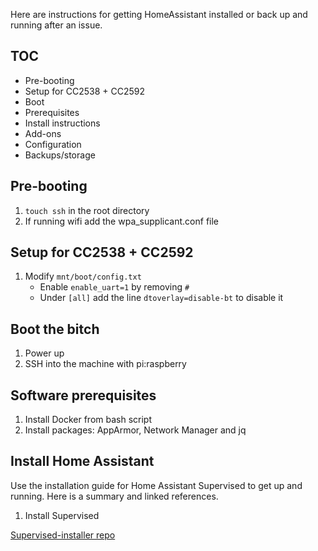 Here are instructions for getting HomeAssistant installed or back up and running after an issue.
## TOC
- Pre-booting
- Setup for CC2538 + CC2592
- Boot
- Prerequisites
- Install instructions
- Add-ons
- Configuration
- Backups/storage

## Pre-booting
1. `touch ssh` in the root directory
2. If running wifi add the wpa_supplicant.conf file

## Setup for CC2538 + CC2592
1. Modify `mnt/boot/config.txt`
    - Enable `enable_uart=1` by removing `#`
    - Under `[all]` add the line `dtoverlay=disable-bt` to disable it

## Boot the bitch
1. Power up 
2. SSH into the machine with pi:raspberry

## Software prerequisites
1. Install Docker from bash script
2. Install packages: AppArmor, Network Manager and jq

## Install Home Assistant
Use the installation guide for Home Assistant Supervised to get up and running. Here is a summary and linked references.
1. Install Supervised

[Supervised-installer repo](https://github.com/home-assistant/supervised-installer)